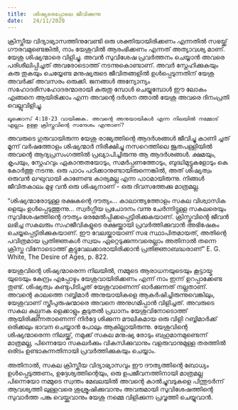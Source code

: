 ```yaml
---
title:  ശിഷ്യരെപ്പോലെ ജീവിക്കുന്നു
date:   24/11/2020
---
```


ക്രിസ്തീയ വിദ്യാഭ്യാസത്തിനുവേണ്ടി ഒരു ശക്തിയായിരിക്കണം എന്നതിൽ സഭയ്ക്ക് ഗൗരവമുണ്ടെങ്കിൽ, നാം യേശുവിൽ ആരംഭിക്കണം എന്നത് അത്യാവശ്യ മാണ്. യേശു ശിഷ്യന്മാരെ വിളിച്ചു. അവൻ സുവിശേഷ പ്രവർത്തനം ചെയ്യാൻ അവരെ പരിശീലിപ്പിച്ചത് അവരോടൊത്ത് നടന്നുകൊണ്ടാണ്. അവർ സ്നേഹിക്കുകയും കരു തുകയും ചെയ്യേണ്ട മനുഷ്യരുടെ ജീവിതങ്ങളിൽ ഉൾപ്പെടുന്നതിന് യേശു അവർക്ക് അവസരം ഒരുക്കി. ജനങ്ങൾ അന്യോന്യം സഹോദരീസഹോദരന്മാരായി കരുതു മ്പോൾ ചെയ്യുമ്പോൾ ഈ ലോകം എങ്ങനെ ആയിരിക്കാം എന്ന അവന്റെ ദർശന ത്താൽ യേശു അവരെ ദിനംപ്രതി വെല്ലുവിളിച്ചു.

`ലൂക്കൊസ് 4:18-23 വായിക്കുക. അവന്റെ അനുയായികൾ എന്ന നിലയിൽ നമ്മോട് എല്ലാം ഉള്ള ക്രിസ്തുവിന്റെ സന്ദേശം എന്താണ്?`

അവരുടെ ഗുരുവായിരുന്ന യേശു രാജ്യത്തിന്റെ ആദർശങ്ങൾ ജീവിച്ചു കാണി ച്ചത് മൂന്ന് വർഷത്തോളം ശിഷ്യന്മാർ നിരീക്ഷിച്ചു നസറെത്തിലെ ജൂതപള്ളിയിൽ അവന്റെ ആദ്യപ്രസംഗത്തിൽ പ്രഖ്യാപിച്ചിരുന്നു ആ ആദർശങ്ങൾ. ക്ഷമയും, കൃപയും, സ്നേഹവും ഏകാന്തതയോടും, സമർപ്പണത്തോടും, ബുദ്ധിമുട്ടുകളോടും കെ കോർത്തു നടന്നു. ഒരു പാഠം പഠിക്കാനുണ്ടായിരുന്നെങ്കിൽ, അത് ശിഷ്യത്വം ഒരുവൻ ലഘുവായി കാണേണ്ട കാര്യമല്ല എന്ന പാഠമായിരുന്നു. നിങ്ങൾ ജീവിതകാലം മുഴു വൻ ഒരു ശിഷ്യനാണ് - ഒരു ദിവസത്തേക്കു മാത്രമല്ല.

“ശിഷ്യന്മാരോടുള്ള രക്ഷകന്റെ ദൗത്യം... കാലാന്ത്യത്തോളം സകല വിശ്വാസിക ളെയും ഉൾപ്പെടുത്തുന്നു... സ്വർഗ്ഗീയ പ്രചോദനം വന്നു ചേർന്നിട്ടുള്ള സകലരെയും സുവിശേഷത്തിന്റെ ദൗത്യം ഭരമേൽപ്പിക്കപ്പെട്ടിരിക്കുകയാണ്. ക്രിസ്തുവിന്റെ ജീവൻ ലഭിച്ച സകലരും സഹജീവികളുടെ രക്ഷയ്ക്കായി പ്രവർത്തിക്കുവാൻ അഭിഷേകം ചെയ്യപ്പെട്ടിരിക്കുകയാണ്. ഈ വേലയ്ക്കായാണ് സഭ സ്ഥാപിതമായത്, അതിന്റെ പവിത്രമായ പ്രതിജ്ഞകൾ സ്വയം ഏറ്റെടുക്കുന്നവരെല്ലാം അതിനാൽ തന്നെ ക്രിസ്ത വിനോടൊത്ത് കൂട്ടുവേലക്കാരായിരിക്കാൻ പ്രതിജ്ഞാബദ്ധരാണ്” E. G. White, The Desire of Ages, p. 822.

യേശുവിന്റെ ശിഷ്യന്മാരെന്ന നിലയിൽ, നമ്മുടെ ആരാധനയുടെയും കൂട്ടായ്മ യുടെയും കേന്ദ്രം എപ്പോഴും യേശുവായിരിക്കണം എന്ന് നാം ഇന്ന് ഉറപ്പാക്കേണ്ട തുണ്ട്. ശിഷ്യത്വം കണ്ടുപിടിച്ചത് യേശുവാണെന്ന് ഓർക്കുന്നത് നല്ലതാണ്. അവന്റെ കാലത്തെ റബ്ബിമാർ അനുയായികളെ ആകർഷിച്ചിരുന്നുവെങ്കിലും, യേശുവാണ് സ്ത്രീപുരുഷന്മാരെ അവനെ അനുഗമിപ്പാൻ വിളിച്ചത്. അവരുടെ സകല കല്പ്പനക ളെക്കാളും കൂടുതൽ പ്രധാനം യേശുവിനോടൊത്ത് ആയിരിക്കുന്നതാണെന്ന് നിർദ്ദേ ശിക്കുന്ന മൗലികമായ ഒരു വിളി റബ്ബിമാർക്ക് ഒരിക്കലും ഭാവന ചെയ്യാൻ പോലും ആകില്ലായിരുന്നു. യേശുവിന്റെ ശിഷ്യന്മാരെന്ന നിലയ്ക്ക്, നമുക്ക് സകല മനുഷ്യ രോടും ബഹുമാനമുണ്ടെന്ന് മാത്രമല്ല, പിന്നെയോ സകലർക്കും വികസിക്കുവാനും വളരുവാനുമുള്ള തരത്തിൽ ഒരിടം ഉണ്ടാകുന്നതിനായി പ്രവർത്തിക്കുകയും ചെയ്യാം.

അതിനാൽ, സകല ക്രിസ്തീയ വിദ്യാഭ്യാസവും ഈ ദൗത്യത്തിന്റെ ബോധ്യം ഉൾപ്പെടുത്തണം, ഉദ്ദേശ്യത്തിന്റെയും, ഒരു ഉപജീവനത്തിനായി മാത്രമല്ല പിന്നെയോ നമ്മുടെ സ്വന്തം മേഖലയിൽ അവന്റെ കാൽച്ചുവടുകളെ പിന്തുടർന്ന് ആവശ്യത്തി ലുള്ളവരെ ശുശ്രൂഷിക്കുവാനും അവരുമായി സുവിശേഷത്തിന്റെ സുവാർത്ത പങ്കു വെയ്ക്കുവാനും യേശു നമ്മെ വിളിക്കുന്ന പ്രവൃത്തി ചെയ്യുവാൻ.